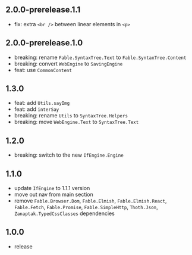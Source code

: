 ## 2.0.0-prerelease.1.1
* fix: extra `<br />` between linear elements in `<p>`

## 2.0.0-prerelease.1.0
* breaking: rename `Fable.SyntaxTree.Text` to `Fable.SyntaxTree.Content`
* breaking: convert `WebEngine` to `SavingEngine`
* feat: use `CommonContent`

## 1.3.0
* feat: add `Utils.sayImg`
* feat: add `interSay`
* breaking: rename `Utils` to `SyntaxTree.Helpers`
* breaking: move `WebEngine.Text` to `SyntaxTree.Text`

## 1.2.0
* breaking: switch to the new `IfEngine.Engine`

## 1.1.0
* update `IfEngine` to 1.1.1 version
* move out nav from main section
* remove `Fable.Browser.Dom`, `Fable.Elmish`, `Fable.Elmish.React`, `Fable.Fetch`, `Fable.Promise`, `Fable.SimpleHttp`, `Thoth.Json`, `Zanaptak.TypedCssClasses` dependencies

## 1.0.0
* release

